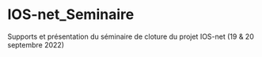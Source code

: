 # IOS-net_Seminaire
Supports et présentation du séminaire de cloture du projet IOS-net (19 &amp; 20 septembre 2022)
